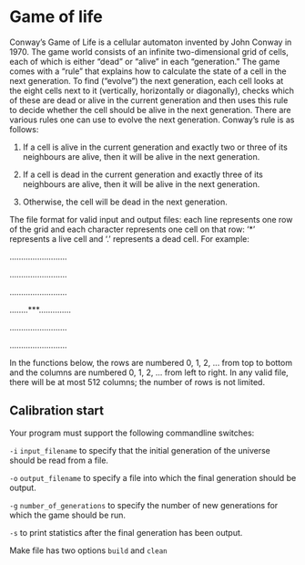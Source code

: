 # Game of life

Conway’s Game of Life is a cellular automaton invented by John Conway in 1970. The game world consists of an infinite two-dimensional grid of cells, each of which is either “dead” or “alive” in each “generation.” The game comes with a “rule” that explains how to calculate the state of a cell in the next generation. To find (“evolve”) the next generation, each cell looks at the eight cells next to it (vertically, horizontally or diagonally), checks which of these are dead or alive in the current generation and then uses this rule to decide whether the cell should be alive in the next generation. There are various rules one can use to evolve the next generation. Conway’s rule is as follows:

1. If a cell is alive in the current generation and exactly two or three of its neighbours are alive, then it will be alive in the next generation.

2. If a cell is dead in the current generation and exactly three of its neighbours are alive, then it will be alive in the next generation.

3. Otherwise, the cell will be dead in the next generation.

The file format for valid input and output files: each line represents one row of the grid and each character represents one cell on that row: ‘*’ represents a live cell and ‘.’ represents a dead cell. For example:

.........................

.........................

.........................

........***..............

.........................

.........................


In the functions below, the rows are numbered 0, 1, 2, ... from top to bottom and the columns are numbered 0, 1, 2, ... from left to right. In any valid file, there will be at most 512 columns; the number of rows is not limited.


## Calibration start
Your program must support the following commandline switches:

`-i` `input_filename` to specify that the initial generation of the universe should be read from a file.

`-o` `output_filename` to specify a file into which the final generation should be output.

`-g` `number_of_generations` to specify the number of new generations for which the game should be run.

`-s` to print statistics after the final generation has been output.



Make file has two options `build` and `clean`